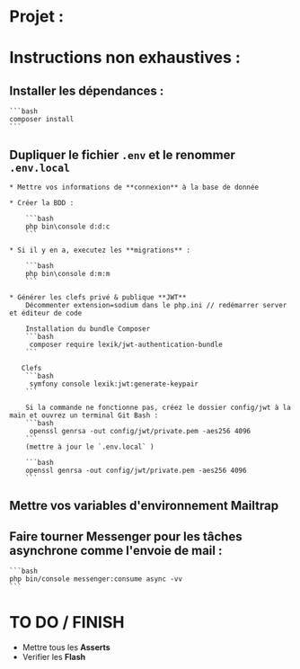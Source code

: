 # Projet : 


# Instructions non exhaustives : 

## Installer les **dépendances** : 

    ```bash
    composer install
    ```

## Dupliquer le fichier `.env` et le renommer `.env.local` 

    * Mettre vos informations de **connexion** à la base de donnée

    * Créer la BDD :
    
        ```bash
        php bin\console d:d:c
        ```

    * Si il y en a, executez les **migrations** :

        ```bash
        php bin\console d:m:m
        ```

    * Générer les clefs privé & publique **JWT**
        Décommenter extension=sodium dans le php.ini // redémarrer server et éditeur de code

        Installation du bundle Composer
        ```bash
         composer require lexik/jwt-authentication-bundle
        ```

       Clefs
        ```bash
         symfony console lexik:jwt:generate-keypair
        ```
        
        Si la commande ne fonctionne pas, créez le dossier config/jwt à la main et ouvrez un terminal Git Bash :
        ```bash
         openssl genrsa -out config/jwt/private.pem -aes256 4096
        ```
        (mettre à jour le `.env.local` )

        ```bash
        openssl genrsa -out config/jwt/private.pem -aes256 4096
        ```

## Mettre vos variables d'environnement **Mailtrap**

## Faire tourner Messenger pour les tâches asynchrone comme l'envoie de mail :

    ```bash
    php bin/console messenger:consume async -vv
    ```

<!-- * Les **icones** : https://fontawesome.com/v4/icons/ -->

# TO DO / FINISH

* Mettre tous les **Asserts**
* Verifier les **Flash**